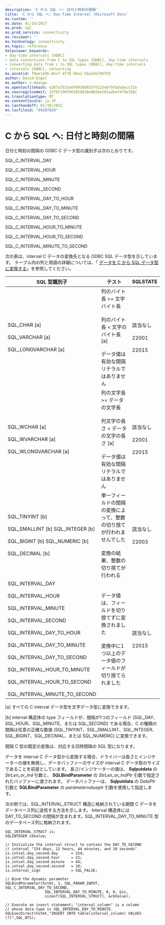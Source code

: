 ```yaml
---
description: 'C から SQL へ: 日付と時刻の間隔'
title: 'C から SQL へ: Day-Time Interval |Microsoft Docs'
ms.custom: ''
ms.date: 01/19/2017
ms.prod: sql
ms.prod_service: connectivity
ms.reviewer: ''
ms.technology: connectivity
ms.topic: reference
helpviewer_keywords:
- day-time intervals [ODBC]
- data conversions from C to SQL types [ODBC], day-time intervals
- converting data from c to SQL types [ODBC], day-time intervals
- intervals [ODBC], converting
ms.assetid: f9ee1ddb-dec7-4f78-b6e2-5ba34e7d6f59
author: David-Engel
ms.author: v-daenge
ms.openlocfilehash: e207a7533a0f09360925f6123e8797bdabecc21b
ms.sourcegitcommit: 33f0f190f962059826e002be165a2bef4f9e350c
ms.translationtype: MT
ms.contentlocale: ja-JP
ms.lasthandoff: 01/30/2021
ms.locfileid: "99207828"
---
```

# <a name="c-to-sql-day-time-intervals"></a>C から SQL へ: 日付と時刻の間隔
日付と時刻の間隔の ODBC C データ型の識別子は次のとおりです。  
  
 SQL_C_INTERVAL_DAY  
  
 SQL_C_INTERVAL_HOUR  
  
 SQL_C_INTERVAL_MINUTE  
  
 SQL_C_INTERVAL_SECOND  
  
 SQL_C_INTERVAL_DAY_TO_HOUR  
  
 SQL_C_INTERVAL_DAY_TO_MINUTE  
  
 SQL_C_INTERVAL_DAY_TO_SECOND  
  
 SQL_C_INTERVAL_HOUR_TO_MINUTE  
  
 SQL_C_INTERVAL_HOUR_TO_SECOND  
  
 SQL_C_INTERVAL_MINUTE_TO_SECOND  
  
 次の表は、interval C データの変換先となる ODBC SQL データ型を示しています。 テーブル内の列と用語の詳細については、「 [データを C から SQL データ型に変換する](../../../odbc/reference/appendixes/converting-data-from-c-to-sql-data-types.md)」を参照してください。  
  
|SQL 型識別子|テスト|SQLSTATE|  
|-------------------------|----------|--------------|  
|SQL_CHAR [a]<br /><br /> SQL_VARCHAR [a]<br /><br /> SQL_LONGVARCHAR [a]|列のバイト長 >= 文字バイト長<br /><br /> 列のバイト長 < 文字のバイト長 [a]<br /><br /> データ値は有効な間隔リテラルではありません|該当なし<br /><br /> 22001<br /><br /> 22015|  
|SQL_WCHAR [a]<br /><br /> SQL_WVARCHAR [a]<br /><br /> SQL_WLONGVARCHAR [a]|列の文字長 >= データの文字長<br /><br /> 列文字の長さ < データの文字の長さ [a]<br /><br /> データ値は有効な間隔リテラルではありません|該当なし<br /><br /> 22001<br /><br /> 22015|  
|SQL_TINYINT [b]<br /><br /> SQL_SMALLINT [b] SQL_INTEGER [b]<br /><br /> SQL_BIGINT [b] SQL_NUMERIC [b]<br /><br /> SQL_DECIMAL [b]|単一フィールドの間隔の変換によって、整数の切り捨てが行われませんでした<br /><br /> 変換の結果、整数の切り捨てが行われる|該当なし<br /><br /> 22003|  
|SQL_INTERVAL_DAY<br /><br /> SQL_INTERVAL_HOUR<br /><br /> SQL_INTERVAL_MINUTE<br /><br /> SQL_INTERVAL_SECOND<br /><br /> SQL_INTERVAL_DAY_TO_HOUR<br /><br /> SQL_INTERVAL_DAY_TO_MINUTE<br /><br /> SQL_INTERVAL_DAY_TO_SECOND<br /><br /> SQL_INTERVAL_HOUR_TO_MINUTE<br /><br /> SQL_INTERVAL_HOUR_TO_SECOND<br /><br /> SQL_INTERVAL_MINUTE_TO_SECOND|データ値は、フィールドを切り捨てずに変換されました<br /><br /> 変換中に1つ以上のデータ値のフィールドが切り捨てられました|該当なし<br /><br /> 22015|  
  
 [a] すべての C interval データ型を文字データ型に変換できます。  
  
 [b] interval 構造体の type フィールドが、間隔が1つのフィールド (SQL_DAY、SQL_HOUR、SQL_MINUTE、または SQL_SECOND) である場合、C の種類の間隔は任意の正確な数値 (SQL_TINYINT、SQL_SMALLINT、SQL_INTEGER、SQL_BIGINT、SQL_DECIMAL、または SQL_NUMERIC) に変換できます。  
  
 間隔 C 型の既定の変換は、対応する日時間隔の SQL 型になります。  
  
 データを interval C データ型から変換する場合、ドライバーは長さとインジケーターの値を無視し、データバッファーのサイズが interval C データ型のサイズであることを前提としています。 長さ/インジケーターの値は、 **Sqlputdata** の *StrLen_or_Ind* 引数と、 **SQLBindParameter** の *StrLen_or_IndPtr* 引数で指定されたバッファーに渡されます。 データバッファーは、 **Sqlputdata** の *DataPtr* 引数と **SQLBindParameter** の *parametervalueptr* 引数を使用して指定します。  
  
 次の例では、SQL_INTERVAL_STRUCT 構造に格納されている期間 C データをデータベース列に送信する方法を示します。 Interval 構造体には DAY_TO_SECOND の間隔が含まれます。SQL_INTERVAL_DAY_TO_MINUTE 型のデータベース列に格納されます。  
  
```  
SQL_INTERVAL_STRUCT is;  
SQLINTEGER cbValue;  
  
// Initialize the interval struct to contain the DAY_TO_SECOND  
// interval "154 days, 22 hours, 44 minutes, and 10 seconds"  
is.intval.day_second.day      = 154;  
is.intval.day_second.hour     = 22;  
is.intval.day_second.minute   = 44;  
is.intval.day_second.second   = 10;  
is.interval_sign              = SQL_FALSE;  
  
// Bind the dynamic parameter  
SQLBindParameter(hstmt, 1, SQL_PARAM_INPUT, SQL_C_INTERVAL_DAY_TO_SECOND,  
                  SQL_INTERVAL_DAY_TO_MINUTE, 0, 0, &is,  
                  sizeof(SQL_INTERVAL_STRUCT), &cbValue);  
  
// Execute an insert statement; "interval_column" is a column  
// whose data type is SQL_INTERVAL_DAY_TO_MINUTE.  
SQLExecDirect(hstmt,"INSERT INTO table(interval_column) VALUES (?)",SQL_NTS);  
```
